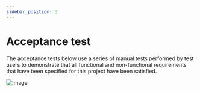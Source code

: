 ```yaml
---
sidebar_position: 3
---
```

# Acceptance test
The acceptance tests below use a series of manual tests performed by test users to demonstrate that all functional and non-functional requirements that have been specified for this project have been satisfied.

![image](https://github.com/Capstone-Projects-2023-Fall/project-language-learning-discord-bot/assets/89528532/8c209e25-343b-477f-bb70-470e50e314f9)

